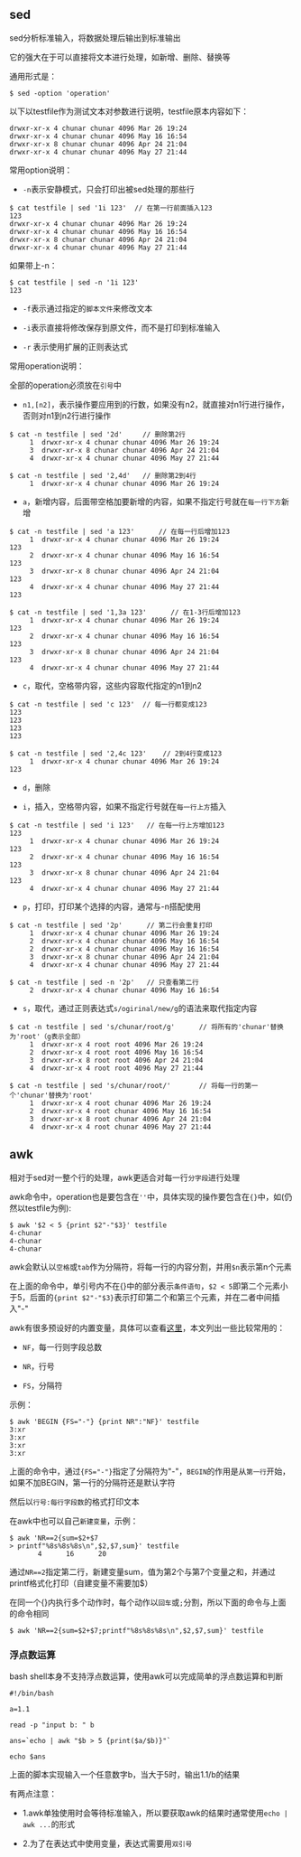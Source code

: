 ## sed

sed分析标准输入，将数据处理后输出到标准输出

它的强大在于可以直接将文本进行处理，如新增、删除、替换等

通用形式是：

```
$ sed -option 'operation'
```

以下以testfile作为测试文本对参数进行说明，testfile原本内容如下：

```
drwxr-xr-x 4 chunar chunar 4096 Mar 26 19:24
drwxr-xr-x 4 chunar chunar 4096 May 16 16:54
drwxr-xr-x 8 chunar chunar 4096 Apr 24 21:04
drwxr-xr-x 4 chunar chunar 4096 May 27 21:44
```

常用option说明：

- `-n`表示安静模式，只会打印出被sed处理的那些行

```
$ cat testfile | sed '1i 123'  // 在第一行前面插入123
123
drwxr-xr-x 4 chunar chunar 4096 Mar 26 19:24
drwxr-xr-x 4 chunar chunar 4096 May 16 16:54
drwxr-xr-x 8 chunar chunar 4096 Apr 24 21:04
drwxr-xr-x 4 chunar chunar 4096 May 27 21:44
```

如果带上-n：

```
$ cat testfile | sed -n '1i 123'
123
```

- `-f`表示通过指定的`脚本文件`来修改文本

- `-i`表示直接将修改保存到原文件，而不是打印到标准输入

- `-r` 表示使用扩展的正则表达式

常用operation说明：

全部的operation必须放在`引号`中

- `n1,[n2]`，表示操作要应用到的行数，如果没有n2，就直接对n1行进行操作，否则对n1到n2行进行操作

```
$ cat -n testfile | sed '2d'     // 删除第2行
     1	drwxr-xr-x 4 chunar chunar 4096 Mar 26 19:24
     3	drwxr-xr-x 8 chunar chunar 4096 Apr 24 21:04
     4	drwxr-xr-x 4 chunar chunar 4096 May 27 21:44

$ cat -n testfile | sed '2,4d'   // 删除第2到4行
     1	drwxr-xr-x 4 chunar chunar 4096 Mar 26 19:24
```

- `a`，新增内容，后面带空格加要新增的内容，如果不指定行号就在`每一行下方`新增

```
$ cat -n testfile | sed 'a 123'      // 在每一行后增加123
     1	drwxr-xr-x 4 chunar chunar 4096 Mar 26 19:24
123
     2	drwxr-xr-x 4 chunar chunar 4096 May 16 16:54
123
     3	drwxr-xr-x 8 chunar chunar 4096 Apr 24 21:04
123
     4	drwxr-xr-x 4 chunar chunar 4096 May 27 21:44
123

$ cat -n testfile | sed '1,3a 123'      // 在1-3行后增加123
     1	drwxr-xr-x 4 chunar chunar 4096 Mar 26 19:24
123
     2	drwxr-xr-x 4 chunar chunar 4096 May 16 16:54
123
     3	drwxr-xr-x 8 chunar chunar 4096 Apr 24 21:04
123
     4	drwxr-xr-x 4 chunar chunar 4096 May 27 21:44
```

- `c`，取代，空格带内容，这些内容取代指定的n1到n2

```
$ cat -n testfile | sed 'c 123'  // 每一行都变成123
123
123
123
123

$ cat -n testfile | sed '2,4c 123'    // 2到4行变成123
     1	drwxr-xr-x 4 chunar chunar 4096 Mar 26 19:24
123
```

- `d`，删除

- `i`，插入，空格带内容，如果不指定行号就在`每一行上方`插入

```
$ cat -n testfile | sed 'i 123'   // 在每一行上方增加123
123
     1	drwxr-xr-x 4 chunar chunar 4096 Mar 26 19:24
123
     2	drwxr-xr-x 4 chunar chunar 4096 May 16 16:54
123
     3	drwxr-xr-x 8 chunar chunar 4096 Apr 24 21:04
123
     4	drwxr-xr-x 4 chunar chunar 4096 May 27 21:44
```

- `p`，打印，打印某个选择的内容，通常与-n搭配使用

```
$ cat -n testfile | sed '2p'      // 第二行会重复打印
     1	drwxr-xr-x 4 chunar chunar 4096 Mar 26 19:24
     2	drwxr-xr-x 4 chunar chunar 4096 May 16 16:54
     2	drwxr-xr-x 4 chunar chunar 4096 May 16 16:54
     3	drwxr-xr-x 8 chunar chunar 4096 Apr 24 21:04
     4	drwxr-xr-x 4 chunar chunar 4096 May 27 21:44

$ cat -n testfile | sed -n '2p'   // 只查看第二行
     2	drwxr-xr-x 4 chunar chunar 4096 May 16 16:54
```

- `s`，取代，通过正则表达式`s/ogirinal/new/g`的语法来取代指定内容

```
$ cat -n testfile | sed 's/chunar/root/g'      // 将所有的'chunar'替换为'root'（g表示全部）
     1	drwxr-xr-x 4 root root 4096 Mar 26 19:24
     2	drwxr-xr-x 4 root root 4096 May 16 16:54
     3	drwxr-xr-x 8 root root 4096 Apr 24 21:04
     4	drwxr-xr-x 4 root root 4096 May 27 21:44

$ cat -n testfile | sed 's/chunar/root/'       // 将每一行的第一个'chunar'替换为'root'
     1	drwxr-xr-x 4 root chunar 4096 Mar 26 19:24
     2	drwxr-xr-x 4 root chunar 4096 May 16 16:54
     3	drwxr-xr-x 8 root chunar 4096 Apr 24 21:04
     4	drwxr-xr-x 4 root chunar 4096 May 27 21:44
```

## awk

相对于sed对一整个行的处理，awk更适合对每一行`分字段`进行处理

awk命令中，operation也是要包含在`''`中，具体实现的操作要包含在`{}`中，如(仍然以testfile为例):

```
$ awk '$2 < 5 {print $2"-"$3}' testfile
4-chunar
4-chunar
4-chunar
```

awk会默认以`空格`或`tab`作为分隔符，将每一行的内容分割，并用`$n`表示第n个元素

在上面的命令中，单引号内不在{}中的部分表示`条件语句`，`$2 < 5`即第二个元素小于5，后面的`{print $2"-"$3}`表示打印第二个和第三个元素，并在二者中间插入"-"

awk有很多预设好的内置变量，具体可以查看[这里](https://www.runoob.com/linux/linux-comm-awk.html)，本文列出一些比较常用的：

- `NF`，每一行则字段总数

- `NR`，行号

- `FS`，分隔符

示例：

```
$ awk 'BEGIN {FS="-"} {print NR":"NF}' testfile
3:xr
3:xr
3:xr
3:xr
```

上面的命令中，通过`{FS="-"}`指定了分隔符为"-"，`BEGIN`的作用是从`第一行`开始，如果不加BEGIN，第一行的分隔符还是默认字符

然后以`行号:每行字段数`的格式打印文本

在awk中也可以自己`新建变量`，示例：

```
$ awk 'NR==2{sum=$2+$7
> printf"%8s%8s%8s\n",$2,$7,sum}' testfile
       4      16      20
```

通过`NR==2`指定第二行，新建变量sum，值为第2个与第7个变量之和，并通过printf格式化打印（自建变量不需要加$）

在同一个{}内执行多个动作时，每个动作以`回车`或`;`分割，所以下面的命令与上面的命令相同

```
$ awk 'NR==2{sum=$2+$7;printf"%8s%8s%8s\n",$2,$7,sum}' testfile
```

### 浮点数运算

bash shell本身不支持浮点数运算，使用awk可以完成简单的浮点数运算和判断

```shell
#!/bin/bash

a=1.1

read -p "input b: " b

ans=`echo | awk "$b > 5 {print($a/$b)}"`

echo $ans
```

上面的脚本实现输入一个任意数字b，当大于5时，输出1.1/b的结果

有两点注意：

- 1.awk单独使用时会等待标准输入，所以要获取awk的结果时通常使用`echo | awk ...`的形式

- 2.为了在表达式中使用变量，表达式需要用`双引号`